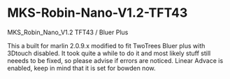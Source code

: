 # MKS-Robin-Nano-V1.2-TFT43
MKS_Robin_Nano_V1.2 TFT43 / Bluer Plus

This a built for marlin 2.0.9.x modified to fit TwoTrees Bluer plus with 3Dtouch disabled.
It took quite a while to do it and most likely stuff still neeeds to be fixed, so please advise if errors are noticed.
Linear Advace is enabled, keep in mind that it is set for bowden now.
